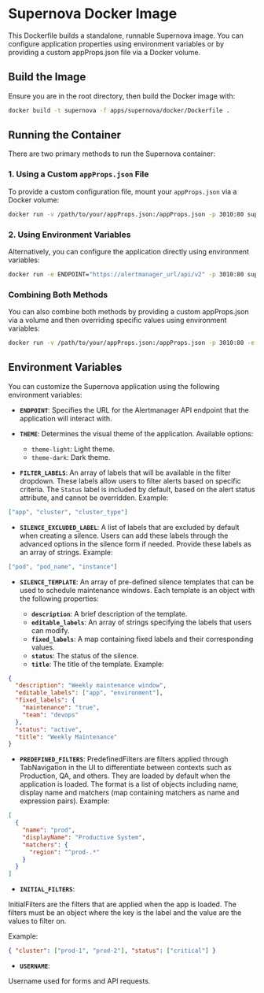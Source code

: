 # Supernova Docker Image

This Dockerfile builds a standalone, runnable Supernova image. You can configure application properties using environment variables or by providing a custom appProps.json file via a Docker volume.

## Build the Image

Ensure you are in the root directory, then build the Docker image with:

```bash
docker build -t supernova -f apps/supernova/docker/Dockerfile .
```

## Running the Container

There are two primary methods to run the Supernova container:

### 1. Using a Custom `appProps.json` File

To provide a custom configuration file, mount your `appProps.json` via a Docker volume:

```bash
docker run -v /path/to/your/appProps.json:/appProps.json -p 3010:80 supernova
```

### 2. Using Environment Variables

Alternatively, you can configure the application directly using environment variables:

```bash
docker run -e ENDPOINT="https://alertmanager_url/api/v2" -p 3010:80 supernova
```

### Combining Both Methods

You can also combine both methods by providing a custom appProps.json via a volume and then overriding specific values using environment variables:

```bash
docker run -v /path/to/your/appProps.json:/appProps.json -p 3010:80 -e THEME="theme-light" supernova
```

## Environment Variables

You can customize the Supernova application using the following environment variables:

- **`ENDPOINT`**: Specifies the URL for the Alertmanager API endpoint that the application will interact with.

- **`THEME`**: Determines the visual theme of the application. Available options:

  - `theme-light`: Light theme.
  - `theme-dark`: Dark theme.

- **`FILTER_LABELS`**: An array of labels that will be available in the filter dropdown. These labels allow users to filter alerts based on specific criteria. The `Status` label is included by default, based on the alert status attribute, and cannot be overridden. Example:

```json
["app", "cluster", "cluster_type"]
```

- **`SILENCE_EXCLUDED_LABEL`**: A list of labels that are excluded by default when creating a silence. Users can add these labels through the advanced options in the silence form if needed. Provide these labels as an array of strings. Example:

```json
["pod", "pod_name", "instance"]
```

- **`SILENCE_TEMPLATE`**: An array of pre-defined silence templates that can be used to schedule maintenance windows. Each template is an object with the following properties:

  - **`description`**: A brief description of the template.
  - **`editable_labels`**: An array of strings specifying the labels that users can modify.
  - **`fixed_labels`**: A map containing fixed labels and their corresponding values.
  - **`status`**: The status of the silence.
  - **`title`**: The title of the template.
    Example:

```json
{
  "description": "Weekly maintenance window",
  "editable_labels": ["app", "environment"],
  "fixed_labels": {
    "maintenance": "true",
    "team": "devops"
  },
  "status": "active",
  "title": "Weekly Maintenance"
}
```

- **`PREDEFINED_FILTERS`**: PredefinedFilters are filters applied through TabNavigation in the UI to differentiate between contexts such as Production, QA, and others. They are loaded by default when the application is loaded. The format is a list of objects including name, display name and matchers (map containing matchers as name and expression pairs).
  Example:

```json
[
  {
    "name": "prod",
    "displayName": "Productive System",
    "matchers": {
      "region": "^prod-.*"
    }
  }
]
```

- **`INITIAL_FILTERS`**:

InitialFilters are the filters that are applied when the app is loaded. The filters must be an object where the key is the label and the value are the values to filter on.

Example:

```json
{ "cluster": ["prod-1", "prod-2"], "status": ["critical"] }
```

- **`USERNAME`**:

Username used for forms and API requests.
